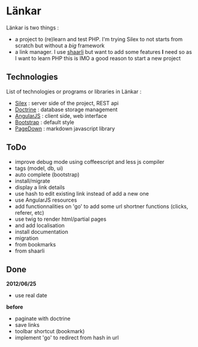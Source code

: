 Länkar
======

Länkar is two things :

* a project to (re)learn and test PHP. I'm trying Silex to not starts from scratch but without a _big_ framework
* a link manager. I use [shaarli](http://sebsauvage.net/wiki/doku.php?id=php:shaarli) but want to add some features **I** need so as I want to learn PHP this is IMO a good reason to start a new project

Technologies
------------

List of technologies or programs or libraries in Länkar :

* [Silex](silex.sensiolabs.org) : server side of the project, REST api
* [Doctrine](http://www.doctrine-project.org/) : database storage management
* [AngularJS](http://www.angularjs.org) : client side, web interface
* [Bootstrap](http://twitter.github.com/bootstrap/) : default style
* [PageDown](http://code.google.com/p/pagedown/wiki/PageDown) : markdown javascript library


ToDo
----

* improve debug mode using coffeescript and less js compiler
* tags (model, db, ui)
 * auto complete (bootstrap)
* install/migrate
* display a link details
* use hash to edit existing link instead of add a new one
* use AngularJS resources
* add functionnalities on 'go' to add some url shortner functions (clicks, referer, etc)
* use twig to render html/partial pages
 * and add localisation
* install documentation
* migration
 * from bookmarks
 * from shaarli

Done
----

**2012/06/25**

* use real date

**before**

* paginate with doctrine
* save links
* toolbar shortcut (bookmark)
* implement 'go' to redirect from hash in url
